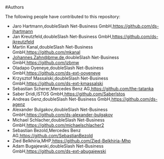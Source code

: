 #Authors

The following people have contributed to this repository:

- Jaro Hartmann,doubleSlash Net-Business GmbH,https://github.com/ds-jhartmann
- Jan Kreutzfeld,doubleSlash Net-Business GmbH,https://github.com/ds-jkreutzfeld
- Martin Kanal,doubleSlash Net-Business GmbH,https://github.com/mkanal
- Johannes.Zahn@bmw.de,doubleSlash Net-Business GmbH,https://github.com/jzbmw
- Oladapo Oyeneye,doubleSlash Net-Business GmbH,https://github.com/ds-ext-ooyeneye
- Krzysztof Massalski,doubleSlash Net-Business GmbH,https://github.com/ds-ext-kmassalski
- Sebastian Scherer,Mercedes Benz AG,https://github.com/the-tatanka
- Saber Dridi,ISTOS GmbH,https://github.com/SaberIstos
- Andreas Genz,doubleSlash Net-Business GmbH,https://github.com/ds-agenz
- Alexander Bulgakov,doubleSlash Net-Business GmbH,https://github.com/ds-alexander-bulgakov
- Michael Schlacher,doubleSlash Net-Business GmbH,https://github.com/michaelschlacher2
- Sebastian Bezold,Mercedes Benz AG,https://github.com/SebastianBezold
- Zied Belkhiria,MHP,https://github.com/Zied-Belkhiria-Mhp
- Adam Bugajewski,doubleSlash Net-Business GmbH,https://github.com/ds-ext-abugajewski